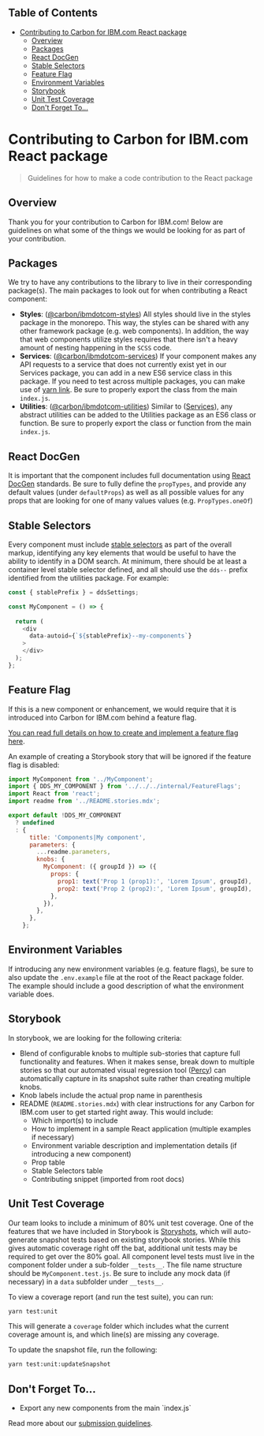 <!-- START doctoc generated TOC please keep comment here to allow auto update -->
<!-- DON'T EDIT THIS SECTION, INSTEAD RE-RUN doctoc TO UPDATE -->
## Table of Contents

- [Contributing to Carbon for IBM.com React package](#contributing-to-carbon-for-ibmcom-react-package)
  - [Overview](#overview)
  - [Packages](#packages)
  - [React DocGen](#react-docgen)
  - [Stable Selectors](#stable-selectors)
  - [Feature Flag](#feature-flag)
  - [Environment Variables](#environment-variables)
  - [Storybook](#storybook)
  - [Unit Test Coverage](#unit-test-coverage)
  - [Don't Forget To...](#dont-forget-to)

<!-- END doctoc generated TOC please keep comment here to allow auto update -->

# Contributing to Carbon for IBM.com React package

> Guidelines for how to make a code contribution to the React package

## Overview

Thank you for your contribution to Carbon for IBM.com! Below are guidelines on
what some of the things we would be looking for as part of your contribution.

## Packages

We try to have any contributions to the library to live in their corresponding
package(s). The main packages to look out for when contributing a React 
component:

- **Styles**: ([@carbon/ibmdotcom-styles](https://github.com/carbon-design-system/carbon-for-ibm-dotcom/tree/master/packages/styles)) 
All styles should live in the styles package in the monorepo. This way, the
styles can be shared with any other framework package (e.g. web components). 
In addition, the way that web components utilize styles requires that there 
isn't a heavy amount of nesting happening in the `SCSS` code. 
- **Services**: ([@carbon/ibmdotcom-services](https://github.com/carbon-design-system/carbon-for-ibm-dotcom/tree/master/packages/services))
If your component makes any API requests to a service that does not currently
exist yet in our Services package, you can add in a new ES6 service class in
this package. If you need to test across multiple packages, you can make use of
[yarn link](https://github.com/carbon-design-system/carbon-for-ibm-dotcom/blob/master/docs/developing.md#developing-locally).
Be sure to properly export the class from the main `index.js`.
- **Utilities**: ([@carbon/ibmdotcom-utilities](https://github.com/carbon-design-system/carbon-for-ibm-dotcom/tree/master/packages/utilities))
Similar to ([Services](https://github.com/carbon-design-system/carbon-for-ibm-dotcom/tree/master/packages/services)),
any abstract utilities can be added to the Utilities package as an ES6 class or
function. Be sure to properly export the class or function from the main 
`index.js`.

## React DocGen

It is important that the component includes full documentation using [React DocGen](https://github.com/reactjs/react-docgen)
standards. Be sure to fully define the `propTypes`, and provide any default 
values (under `defaultProps`) as well as all possible values for any props that
are looking for one of many values values (e.g. `PropTypes.oneOf`)

## Stable Selectors

Every component must include [stable selectors](https://github.com/carbon-design-system/carbon-for-ibm-dotcom/blob/master/docs/stable-selectors.md) 
as part of the overall markup, identifying any key elements that would be useful
to have the ability to identify in a DOM search. At minimum, there should be at
least a container level stable selector defined, and all should use the `dds--`
prefix identified from the utilities package. For example:

```javascript
const { stablePrefix } = ddsSettings;

const MyComponent = () => {
  
  return (
    <div
      data-autoid={`${stablePrefix}--my-components`}
    >
    </div>
  );
};
```

## Feature Flag

If this is a new component or enhancement, we would require that it is 
introduced into Carbon for IBM.com behind a feature flag. 

[You can read full details on how to create and implement a feature flag here](https://github.com/carbon-design-system/carbon-for-ibm-dotcom/blob/master/packages/react/docs/feature-flags.md).

An example of creating a Storybook story that will be ignored if the feature
flag is disabled:

```javascript
import MyComponent from '../MyComponent';
import { DDS_MY_COMPONENT } from '../../../internal/FeatureFlags';
import React from 'react';
import readme from '../README.stories.mdx';

export default !DDS_MY_COMPONENT
  ? undefined
  : {
      title: 'Components|My component',
      parameters: {
        ...readme.parameters,
        knobs: {
          MyComponent: ({ groupId }) => ({
            props: {
              prop1: text('Prop 1 (prop1):', 'Lorem Ipsum', groupId),
              prop2: text('Prop 2 (prop2):', 'Lorem Ipsum', groupId),
            },
          }),
        },
      },
    };
```

## Environment Variables

If introducing any new environment variables (e.g. feature flags), be sure to 
also update the `.env.example` file at the root of the React package folder. 
The example should include a good description of what the environment variable 
does.

## Storybook

In storybook, we are looking for the following criteria:

- Blend of configurable knobs to multiple sub-stories that capture full
functionality and features. When it makes sense, break down to multiple stories
so that our automated visual regression tool ([Percy](https://percy.io)) can 
automatically capture in its snapshot suite rather than creating multiple 
knobs.
- Knob labels include the actual prop name in parenthesis
- README (`README.stories.mdx`) with clear instructions for any Carbon for 
IBM.com user to get started right away. This would include:
  * Which import(s) to include
  * How to implement in a sample React application (multiple examples if 
    necessary)
  * Environment variable description and implementation details (if introducing 
    a new component)
  * Prop table
  * Stable Selectors table
  * Contributing snippet (imported from root docs)

## Unit Test Coverage

Our team looks to include a minimum of 80% unit test coverage. One of the 
features that we have included in Storybook is [Storyshots](https://www.npmjs.com/package/@storybook/addon-storyshots),
which will auto-generate snapshot tests based on existing storybook stories. 
While this gives automatic coverage right off the bat, additional unit tests
may be required to get over the 80% goal. All component level tests must live
in the component folder under a sub-folder `__tests__`. The file name structure
should be `MyComponent.test.js`. Be sure to include any mock data (if necessary)
in a `data` subfolder under `__tests__`. 

To view a coverage report (and run the test suite), you can run:

```bash
yarn test:unit
``` 

This will generate a `coverage` folder which includes what the current coverage
amount is, and which line(s) are missing any coverage.

To update the snapshot file, run the following:

```bash
yarn test:unit:updateSnapshot
```

## Don't Forget To...

<ul>
<li>Export any new components from the main `index.js`</li>
</ul>

Read more about our [submission guidelines](https://github.com/carbon-design-system/carbon-for-ibm-dotcom/blob/master/docs/submission-guidelines.md).
